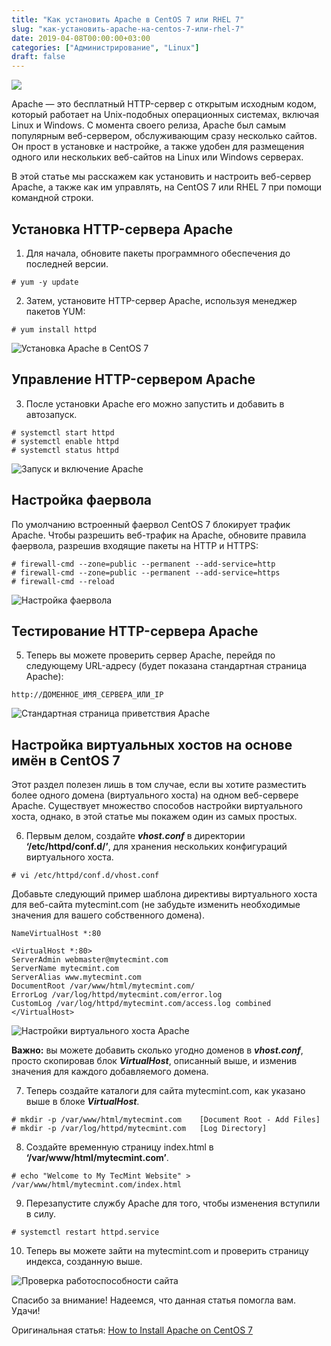 ```yaml
---
title: "Как установить Apache в CentOS 7 или RHEL 7"
slug: "как-установить-apache-на-centos-7-или-rhel-7"
date: 2019-04-08T00:00:00+03:00
categories: ["Администрирование", "Linux"]
draft: false
---
```


![](/posts/как-установить-apache-на-centos-7-или-rhel-7/shapka4-1.jpg)

Apache — это бесплатный HTTP-сервер с открытым исходным кодом, который работает на Unix-подобных операционных системах,
включая Linux и Windows. С момента своего релиза, Apache был самым популярным веб-сервером, обслуживающим сразу несколько
сайтов. Он прост в установке и настройке, а также удобен для размещения одного или нескольких веб-сайтов на Linux или
Windows серверах.

В этой статье мы расскажем как установить и настроить веб-сервер Apache, а также как им управлять, на CentOS 7 или
RHEL 7 при помощи командной строки.

## Установка HTTP-сервера Apache

1. Для начала, обновите пакеты программного обеспечения до последней версии.

```
# yum -y update
```

2. Затем, установите HTTP-сервер Apache, используя менеджер пакетов YUM:

```
# yum install httpd
```

![Установка Apache в CentOS 7](https://www.tecmint.com/wp-content/uploads/2017/07/Install-Apache-on-CentOS-7.png)

## Управление HTTP-сервером Apache

3. После установки Apache его можно запустить и добавить в автозапуск.

```
# systemctl start httpd
# systemctl enable httpd
# systemctl status httpd
```

![Запуск и включение Apache](https://www.tecmint.com/wp-content/uploads/2017/07/Start-Enable-Apache.png)

## Настройка фаервола

По умолчанию встроенный фаервол CentOS 7 блокирует трафик Apache. Чтобы разрешить веб-трафик на Apache, обновите правила
фаервола, разрешив входящие пакеты на HTTP и HTTPS:

```
# firewall-cmd --zone=public --permanent --add-service=http
# firewall-cmd --zone=public --permanent --add-service=https
# firewall-cmd --reload
```

![Настройка фаервола](https://www.tecmint.com/wp-content/uploads/2017/07/Allow-Apache-on-Firewalld.png)

## Тестирование HTTP-сервера Apache

5. Теперь вы можете проверить сервер Apache, перейдя по следующему URL-адресу (будет показана стандартная страница Apache):

```
http://ДОМЕННОЕ_ИМЯ_СЕРВЕРА_ИЛИ_IP
```

![Стандартная страница приветствия Apache](https://www.tecmint.com/wp-content/uploads/2017/07/Default-Apache-Welcome-Page-on-CentOS-7.png)

## Настройка виртуальных хостов на основе имён в CentOS 7

Этот раздел полезен лишь в том случае, если вы хотите разместить более одного домена (виртуального хоста) на одном
веб-сервере Apache. Существует множество способов настройки виртуального хоста, однако, в этой статье мы покажем один из
самых простых.

6. Первым делом, создайте **_vhost.conf_** в директории **‘/etc/httpd/conf.d/’**, для хранения нескольких конфигураций
   виртуального хоста.

```
# vi /etc/httpd/conf.d/vhost.conf
```

Добавьте следующий пример шаблона директивы виртуального хоста для веб-сайта mytecmint.com (не забудьте изменить
необходимые значения для вашего собственного домена).

```
NameVirtualHost *:80

<VirtualHost *:80>
ServerAdmin webmaster@mytecmint.com
ServerName mytecmint.com
ServerAlias www.mytecmint.com
DocumentRoot /var/www/html/mytecmint.com/
ErrorLog /var/log/httpd/mytecmint.com/error.log
CustomLog /var/log/httpd/mytecmint.com/access.log combined
</VirtualHost>
```

![Настройки виртуального хоста Apache](https://www.tecmint.com/wp-content/uploads/2017/07/Apache-Virtual-Host-Configurations.png)

**Важно:** вы можете добавить сколько угодно доменов в **_vhost.conf_**, просто скопировав блок **_VirtualHost_**,
описанный выше, и изменив значения для каждого добавляемого домена.

7. Теперь создайте каталоги для сайта mytecmint.com, как указано выше в блоке **_VirtualHost_**.

```
# mkdir -p /var/www/html/mytecmint.com    [Document Root - Add Files]
# mkdir -p /var/log/httpd/mytecmint.com   [Log Directory]
```

8. Создайте временную страницу index.html в **‘/var/www/html/mytecmint.com’**.

```
# echo "Welcome to My TecMint Website" > /var/www/html/mytecmint.com/index.html
```

9. Перезапустите службу Apache для того, чтобы изменения вступили в силу.

```
# systemctl restart httpd.service
```

10. Теперь вы можете зайти на mytecmint.com и проверить страницу индекса, созданную выше.

![Проверка работоспособности сайта](https://www.tecmint.com/wp-content/uploads/2017/07/Check-Virtualhost-Website.png)

Спасибо за внимание! Надеемся, что данная статья помогла вам. Удачи!

Оригинальная статья: [How to Install Apache on CentOS 7](https://www.tecmint.com/install-apache-on-centos-7/)
